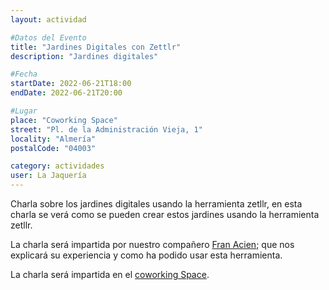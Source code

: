 ```yaml
---
layout: actividad

#Datos del Evento
title: "Jardines Digitales con Zettlr"
description: "Jardines digitales"

#Fecha
startDate: 2022-06-21T18:00
endDate: 2022-06-21T20:00

#Lugar
place: "Coworking Space"
street: "Pl. de la Administración Vieja, 1"
locality: "Almería"
postalCode: "04003"

category: actividades
user: La Jaquería
---
```



Charla sobre los jardines digitales usando la herramienta zetllr, en esta charla se verá como se pueden crear estos jardines usando la herramienta zetllr.

La charla será impartida por nuestro compañero [Fran Acien](https://twitter.com/amil101); que nos explicará su experiencia y como ha podido usar esta herramienta.

La charla será impartida en el [coworking Space](https://workspace.es/).
